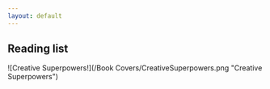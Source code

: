 ```yaml
---
layout: default
---
```


## Reading list 
![Creative Superpowers!](/Book Covers/CreativeSuperpowers.png "Creative Superpowers")
